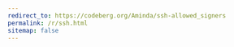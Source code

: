 ```yaml
---
redirect_to: https://codeberg.org/Aminda/ssh-allowed_signers
permalink: /r/ssh.html
sitemap: false
---
```

